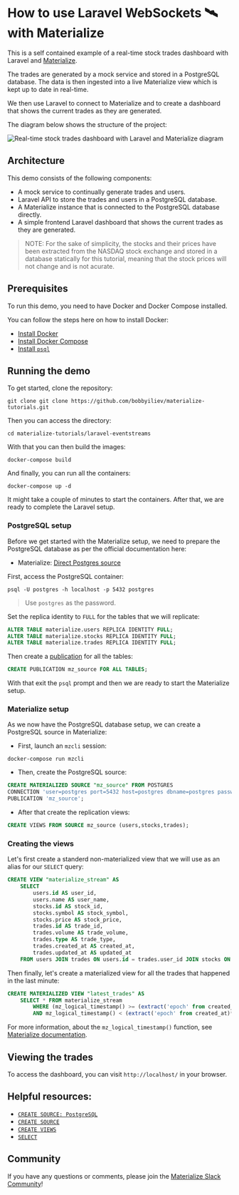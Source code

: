 # How to use Laravel WebSockets 🛰 with Materialize

This is a self contained example of a real-time stock trades dashboard with Laravel and [Materialize](https://materialize.com).

The trades are generated by a mock service and stored in a PostgreSQL database. The data is then ingested into a live Materialize view which is kept up to date in real-time.

We then use Laravel to connect to Materialize and to create a dashboard that shows the current trades as they are generated.

The diagram below shows the structure of the project:

![Real-time stock trades dashboard with Laravel and Materialize diagram](https://user-images.githubusercontent.com/21223421/149404230-e41c0dae-f3b0-45c8-a671-5783da8ccf62.png)


## Architecture

This demo consists of the following components:

- A mock service to continually generate trades and users.
- Laravel API to store the trades and users in a PostgreSQL database.
- A Materialize instance that is connected to the PostgreSQL database directly.
- A simple frontend Laravel dashboard that shows the current trades as they are generated.

> NOTE: For the sake of simplicity, the stocks and their prices have been extracted from the NASDAQ stock exchange and stored in a database statically for this tutorial, meaning that the stock prices will not change and is not acurate.

## Prerequisites

To run this demo, you need to have Docker and Docker Compose installed.

You can follow the steps here on how to install Docker:

* [Install Docker](https://docs.docker.com/get-docker/)
* [Install Docker Compose](https://docs.docker.com/compose/install/)
* [Install `psql`](https://www.postgresql.org/download/)

## Running the demo

To get started, clone the repository:

```
git clone git clone https://github.com/bobbyiliev/materialize-tutorials.git
```

Then you can access the directory:

```
cd materialize-tutorials/laravel-eventstreams
```

With that you can then build the images:

```
docker-compose build
```

And finally, you can run all the containers:

```
docker-compose up -d
```

It might take a couple of minutes to start the containers. After that, we are ready to complete the Laravel setup.

### PostgreSQL setup

Before we get started with the Materialize setup, we need to prepare the PostgreSQL database as per the official documentation here:

- Materialize: [Direct Postgres source](https://materialize.com/docs/guides/cdc-postgres/#direct-postgres-source/)

First, access the PostgreSQL container:

```
psql -U postgres -h localhost -p 5432 postgres
```

> Use `postgres` as the password.

Set the replica identity to `FULL` for the tables that we will replicate:

```sql
ALTER TABLE materialize.users REPLICA IDENTITY FULL;
ALTER TABLE materialize.stocks REPLICA IDENTITY FULL;
ALTER TABLE materialize.trades REPLICA IDENTITY FULL;
```

Then create a [publication](https://www.postgresql.org/docs/current/logical-replication-publication.html) for all the tables:

```sql
CREATE PUBLICATION mz_source FOR ALL TABLES;
```

With that exit the `psql` prompt and then we are ready to start the Materialize setup.

### Materialize setup

As we now have the PostgreSQL database setup, we can create a PostgreSQL source in Materialize:

- First, launch an `mzcli` session:

```
docker-compose run mzcli
```

- Then, create the PostgreSQL source:

```sql
CREATE MATERIALIZED SOURCE "mz_source" FROM POSTGRES
CONNECTION 'user=postgres port=5432 host=postgres dbname=postgres password=postgres'
PUBLICATION 'mz_source';
```

- After that create the replication views:

```sql
CREATE VIEWS FROM SOURCE mz_source (users,stocks,trades);
```

### Creating the views

Let's first create a standerd non-materialized view that we will use as an alias for our `SELECT` query:

```sql
CREATE VIEW "materialize_stream" AS
    SELECT
        users.id AS user_id,
        users.name AS user_name,
        stocks.id AS stock_id,
        stocks.symbol AS stock_symbol,
        stocks.price AS stock_price,
        trades.id AS trade_id,
        trades.volume AS trade_volume,
        trades.type AS trade_type,
        trades.created_at AS created_at,
        trades.updated_at AS updated_at
    FROM users JOIN trades ON users.id = trades.user_id JOIN stocks ON trades.stock_id = stocks.id;
```

Then finally, let's create a materialized view for all the trades that happened in the last minute:

```sql
CREATE MATERIALIZED VIEW "latest_trades" AS
    SELECT * FROM materialize_stream
        WHERE (mz_logical_timestamp() >= (extract('epoch' from created_at)*1000)::bigint
        AND mz_logical_timestamp() < (extract('epoch' from created_at)*1000)::bigint + 60000);
```

For more information, about the `mz_logical_timestamp()` function, see [Materialize documentation](https://materialize.com/docs/sql/functions/now_and_mz_logical_timestamp/#temporal-filter-using-mz_logical_timestamp).

## Viewing the trades

To access the dashboard, you can visit `http://localhost/` in your browser.

## Helpful resources:

* [`CREATE SOURCE: PostgreSQL`](https://materialize.com/docs/sql/create-source/postgres/)
* [`CREATE SOURCE`](https://materialize.com/docs/sql/create-source/)
* [`CREATE VIEWS`](https://materialize.com/docs/sql/create-views)
* [`SELECT`](https://materialize.com/docs/sql/select)

## Community

If you have any questions or comments, please join the [Materialize Slack Community](https://materialize.com/s/chat)!